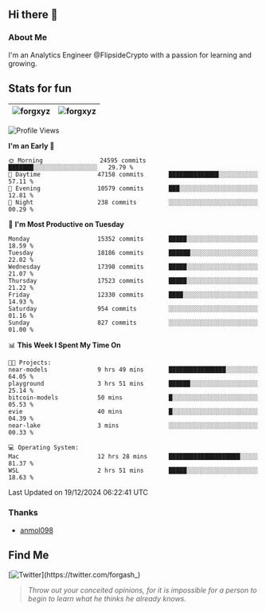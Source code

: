 ## Hi there 👋

### About Me

I'm an Analytics Engineer @FlipsideCrypto with a passion for learning and growing.
  
## Stats for fun

| <img align="center" src="https://github-readme-streak-stats.herokuapp.com/?user=forgxyz&theme=tokyonight" alt="forgxyz" /> | <img align="center" src="https://github-readme-stats.vercel.app/api?username=forgxyz&theme=tokyonight&show_icons=true" alt="forgxyz" /> |
| ------------- |------------- |


<!--START_SECTION:waka-->
![Profile Views](http://img.shields.io/badge/Profile%20Views-0-blue)

**I'm an Early 🐤** 

```text
🌞 Morning                24595 commits       ███████░░░░░░░░░░░░░░░░░░   29.79 % 
🌆 Daytime                47158 commits       ██████████████░░░░░░░░░░░   57.11 % 
🌃 Evening                10579 commits       ███░░░░░░░░░░░░░░░░░░░░░░   12.81 % 
🌙 Night                  238 commits         ░░░░░░░░░░░░░░░░░░░░░░░░░   00.29 % 
```
📅 **I'm Most Productive on Tuesday** 

```text
Monday                   15352 commits       █████░░░░░░░░░░░░░░░░░░░░   18.59 % 
Tuesday                  18186 commits       ██████░░░░░░░░░░░░░░░░░░░   22.02 % 
Wednesday                17398 commits       █████░░░░░░░░░░░░░░░░░░░░   21.07 % 
Thursday                 17523 commits       █████░░░░░░░░░░░░░░░░░░░░   21.22 % 
Friday                   12330 commits       ████░░░░░░░░░░░░░░░░░░░░░   14.93 % 
Saturday                 954 commits         ░░░░░░░░░░░░░░░░░░░░░░░░░   01.16 % 
Sunday                   827 commits         ░░░░░░░░░░░░░░░░░░░░░░░░░   01.00 % 
```


📊 **This Week I Spent My Time On** 

```text
🐱‍💻 Projects: 
near-models              9 hrs 49 mins       ████████████████░░░░░░░░░   64.05 % 
playground               3 hrs 51 mins       ██████░░░░░░░░░░░░░░░░░░░   25.14 % 
bitcoin-models           50 mins             █░░░░░░░░░░░░░░░░░░░░░░░░   05.53 % 
evie                     40 mins             █░░░░░░░░░░░░░░░░░░░░░░░░   04.39 % 
near-lake                3 mins              ░░░░░░░░░░░░░░░░░░░░░░░░░   00.33 % 

💻 Operating System: 
Mac                      12 hrs 28 mins      ████████████████████░░░░░   81.37 % 
WSL                      2 hrs 51 mins       █████░░░░░░░░░░░░░░░░░░░░   18.63 % 
```


 Last Updated on 19/12/2024 06:22:41 UTC
<!--END_SECTION:waka-->

### Thanks
 - [anmol098](https://github.com/anmol098/waka-readme-stats/)
  
## Find Me
[![Twitter](https://img.shields.io/twitter/url/https/twitter.com/forgash_.svg?style=social&label=Follow%20%40forgash_)](https://twitter.com/forgash_)


> *Throw out your conceited opinions, for it is impossible for a person to begin to learn what he thinks he already knows.* 

